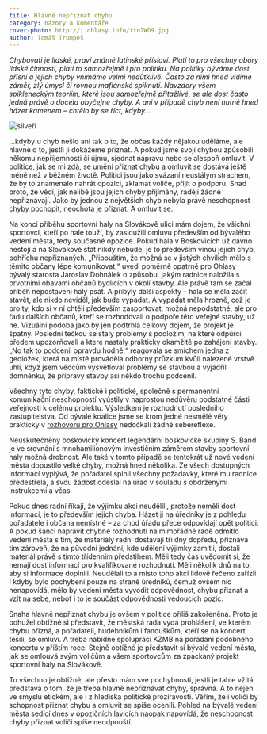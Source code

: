 ```yaml
---
title: Hlavně nepřiznat chybu
category: názory a komentáře
cover-photo: http://i.ohlasy.info/ttn7WD9.jpg
author: Tomáš Trumpeš
---
```


*Chybovati je lidské, praví známé latinské přísloví. Platí to pro všechny obory lidské činnosti, platí to samozřejmě i pro politiku. Na politiky býváme dost přísní a jejich chyby vnímáme velmi nedůtklivě. Často za nimi hned vidíme záměr, zlý úmysl či rovnou mafiánské spiknutí. Navzdory všem spikleneckým teoriím, které jsou samozřejmě přitažlivé, se ale dost často jedná právě o docela obyčejné chyby. A ani v případě chyb není nutné hned házet kamenem – chtělo by se říct, kdyby…*

<img src="http://i.ohlasy.info/ttn7WD9.jpg" alt="silveři" class="img-responsive">

…kdyby u chyb nešlo ani tak o to, že občas každý nějakou uděláme, ale hlavně o to, jestli ji dokážeme přiznat. A pokud jsme svojí chybou způsobili někomu nepříjemnosti či újmu, sjednat nápravu nebo se alespoň omluvit. V politice, jak se mi zdá, se umění přiznat chybu a omluvit se dostává ještě méně než v běžném životě. Politici jsou jako svázaní neustálým strachem, že by to znamenalo nahrát opozici, zklamat voliče, přijít o podporu. Snad proto, že vědí, jak nelibě jsou jejich chyby přijímány, raději žádné nepřiznávají. Jako by jednou z největších chyb nebyla právě neschopnost chyby pochopit, neochota je přiznat. A omluvit se.

Na konci příběhu sportovní haly na Slovákově ulici mám dojem, že všichni sportovci, kteří po hale touží, by zasloužili omluvu především od bývalého vedení města, tedy současné opozice. Pokud hala v Boskovicích už dávno nestojí a na Slovákově stát nikdy nebude, je to především vinou jejich chyb, pohříchu nepřiznaných. „Připouštím, že možná se v jistých chvílích mělo s těmito občany lépe komunikovat,“ uvedl poměrně opatrně pro Ohlasy bývalý starosta Jaroslav Dohnálek o způsobu, jakým radnice naložila s prvotními obavami občanů bydlících v okolí stavby. Ale právě tam se začal příběh nepostavení haly psát. A přibyly další aspekty – hala se měla začít stavět, ale nikdo neviděl, jak bude vypadat. A vypadat měla hrozně, což je pro ty, kdo si v ní chtěli především zasportovat, možná nepodstatné, ale pro řadu dalších občanů, kteří se rozhodovali o podpoře této veřejné stavby, už ne. Vizuální podoba jako by jen podtrhla celkový dojem, že projekt je špatný. Poslední tečkou se staly problémy s podložím, na které odpůrci předem upozorňovali a které nastaly prakticky okamžitě po zahájení stavby. „No tak to podcenil opravdu hodně,“ reagovala se smíchem jedna z geoložek, která na místě prováděla odborný průzkum kvůli nalezené vrstvě uhlí, když jsem vědcům vysvětloval problémy se stavbou a vyjádřil domněnku, že přípravy stavby asi někdo trochu podcenil.

Všechny tyto chyby, faktické i politické, společně s permanentní komunikační neschopností vyústily v naprostou nedůvěru podstatné části veřejnosti k celému projektu. Výsledkem je rozhodnutí posledního zastupitelstva. Od bývalé koalice jsme se krom jedné nesmělé věty prakticky v [rozhovoru pro Ohlasy](http://ohlasy.info/clanky/2015/02/rozhovor-jaroslav-dohnalek.html) nedočkali žádné sebereflexe. 

Neuskutečněný boskovický koncert legendární boskovické skupiny S. Band je ve srovnání s mnohamilionovým investičním záměrem stavby sportovní haly možná drobnost. Ale také v tomto případě se tentokrát už nové vedení města dopustilo velké chyby, možná hned několika. Ze všech dostupných informací vyplývá, že pořadatel splnil všechny požadavky, které mu radnice předestřela, a svou žádost odeslal na úřad v souladu s obdrženými instrukcemi a včas.
 
Pokud dnes radní říkají, že výjimku akci neudělili, protože neměli dost informací, je to především jejich chyba. Házet ji na úředníky je z pohledu pořadatele i občana nemístné – za chod úřadu přece odpovídají opět politici. A pokud šanci napravit chybné rozhodnutí na mimořádné radě odmítlo vedení města s tím, že materiály radní dostávají tři dny dopředu, přiznává tím zároveň, že na původní jednání, kde udělení výjimky zamítli, dostali materiál právě s tímto třídenním předstihem. Měli tedy čas uvědomit si, že nemají dost informací pro kvalifikované rozhodnutí. Měli několik dnů na to, aby si informace doplnili. Neudělali to a místo toho akci lidově řečeno zařízli. I kdyby bylo pochybení pouze na straně úředníků, čemuž ovšem nic nenapovídá, mělo by vedení města vyvodit odpovědnost, chybu přiznat a vzít na sebe, neboť i to je součást odpovědnosti vedoucích pozic.

Snaha hlavně nepřiznat chybu je ovšem v politice příliš zakořeněná. Proto je bohužel obtížné si představit, že městská rada vydá prohlášení, ve kterém chybu přizná, a pořadateli, hudebníkům i fanouškům, kteří se na koncert těšili, se omluví. A třeba nabídne spolupráci KZMB na pořádání podobného koncertu v příštím roce. Stejně obtížné je představit si bývalé vedení města, jak se omlouvá svým voličům a všem sportovcům za zpackaný projekt sportovní haly na Slovákově.

To všechno je obtížné, ale přesto mám své pochybnosti, jestli je tahle vžitá představa o tom, že je třeba hlavně nepřiznávat chyby, správná. A to nejen ve smyslu etickém, ale i z hlediska politické prozíravosti. Věřím, že i voliči by schopnost přiznat chybu a omluvit se spíše ocenili. Pohled na bývalé vedení města sedící dnes v opozičních lavicích naopak napovídá, že neschopnost chyby přiznat voliči spíše neodpouští.


